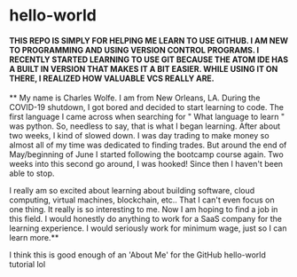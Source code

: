 # hello-world
#### THIS REPO IS SIMPLY FOR HELPING ME LEARN TO USE GITHUB. I AM NEW TO PROGRAMMING AND USING VERSION CONTROL PROGRAMS. I RECENTLY STARTED LEARNING TO USE GIT BECAUSE THE ATOM IDE HAS A BUILT IN VERSION THAT MAKES IT A BIT EASIER. WHILE USING IT ON THERE, I REALIZED HOW VALUABLE VCS REALLY ARE. 
** My name is Charles Wolfe. I am from New Orleans, LA. During the COVID-19 shutdown, I got bored and decided to start learning to code. The first language I came across when searching for " What language to learn " was python. So, needless to say, that is what I began learning. After about two weeks, I kind of slowed down. I was day trading to make money so almost all of my time was dedicated to finding trades. But around the end of May/beginning of June I started following the bootcamp course again. Two weeks into this second go around, I was hooked! Since then I haven't been able to stop. 

I really am so excited about learning about building software, cloud computing, virtual machines, blockchain, etc.. That I can't even focus on one thing. It really is so interesting to me. Now I am hoping to find a job in this field. I would honestly do anything to work for a SaaS company for the learning experience. I would seriously work for minimum wage, just so I can learn more.** 

I think this is good enough of an 'About Me' for the GitHub hello-world tutorial lol
